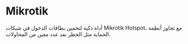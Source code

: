 # Mikrotik
أداة ذكية لتخمين بطاقات الدخول في شبكات Mikrotik Hotspot، مع تجاوز أنظمة الحماية مثل الحظر بعد عدد معين من المحاولات.
